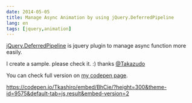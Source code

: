 ```yaml
---
date: 2014-05-05
title: Manage Async Animation by using jQuery.DeferredPipeline
lang: en
tags: [jquery,animation]
---
```


[jQuery.DeferredPipeline](https://github.com/Takazudo/jQuery.DeferredPipeline) is jquery plugin to manage async function more easily.

I create a sample. please check it. :)
thanks [@Takazudo](https://github.com/Takazudo)

You can check full version on [my codepen page](http://codepen.io/Tkashiro/pen/BhCie).

https://codepen.io/Tkashiro/embed/BhCie/?height=300&theme-id=9575&default-tab=js,result&embed-version=2
